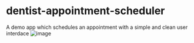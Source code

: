 # dentist-appointment-scheduler
A demo app which schedules an appointment with a simple and clean user interdace
![image](https://user-images.githubusercontent.com/60550481/200158213-545542f9-17e2-4330-a998-2b6f62b9b99f.png=100x20)

